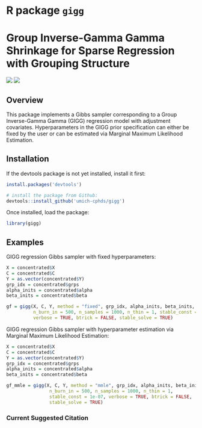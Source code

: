 
<!-- README.md is generated from README.Rmd. Please edit that file -->

# R package `gigg`

# Group Inverse-Gamma Gamma Shrinkage for Sparse Regression with Grouping Structure

[![](https://img.shields.io/badge/devel%20version-0.1.1-blue.svg)](https://github.com/umich-cphds/gigg)
[![](https://img.shields.io/github/languages/code-size/umich-cphds/gigg.svg)](https://github.com/umich-cphds/gigg)

## Overview

This package implements a Gibbs sampler corresponding to a Group
Inverse-Gamma Gamma (GIGG) regression model with adjustment covariates.
Hyperparameters in the GIGG prior specification can either be fixed by
the user or can be estimated via Marginal Maximum Likelihood Estimation.

## Installation

If the devtools package is not yet installed, install it first:

``` r
install.packages('devtools')
```

``` r
# install the package from Github:
devtools::install_github('umich-cphds/gigg') 
```

Once installed, load the package:

``` r
library(gigg)
```

## Examples

GIGG regression Gibbs sampler with fixed hyperparameters:

``` r
X = concentrated$X
C = concentrated$C
Y = as.vector(concentrated$Y)
grp_idx = concentrated$grps
alpha_inits = concentrated$alpha
beta_inits = concentrated$beta

gf = gigg(X, C, Y, method = "fixed", grp_idx, alpha_inits, beta_inits,
          n_burn_in = 500, n_samples = 1000, n_thin = 1, stable_const = 1e-07, 
          verbose = TRUE, btrick = FALSE, stable_solve = TRUE)
```

GIGG regression Gibbs sampler with hyperparameter estimation via
Marginal Maximum Likelihood Estimation:

``` r
X = concentrated$X
C = concentrated$C
Y = as.vector(concentrated$Y)
grp_idx = concentrated$grps
alpha_inits = concentrated$alpha
beta_inits = concentrated$beta

gf_mmle = gigg(X, C, Y, method = "mmle", grp_idx, alpha_inits, beta_inits,
                n_burn_in = 500, n_samples = 1000, n_thin = 1, 
                stable_const = 1e-07, verbose = TRUE, btrick = FALSE, 
                stable_solve = TRUE)
```

### Current Suggested Citation
